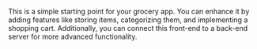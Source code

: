 





This is a simple starting point for your grocery app. You can enhance it by adding features like storing items, categorizing them, and implementing a shopping cart. Additionally, you can connect this front-end to a back-end server for more advanced functionality.

